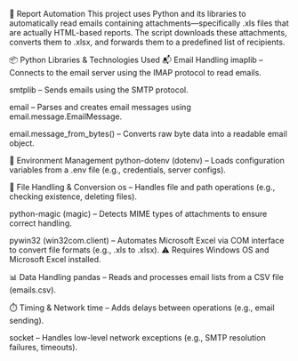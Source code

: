 📩 Report Automation
This project uses Python and its libraries to automatically read emails containing attachments—specifically .xls files that are actually HTML-based reports.
The script downloads these attachments, converts them to .xlsx, and forwards them to a predefined list of recipients.

📦 Python Libraries & Technologies Used
📬 Email Handling
imaplib – Connects to the email server using the IMAP protocol to read emails.

smtplib – Sends emails using the SMTP protocol.

email – Parses and creates email messages using email.message.EmailMessage.

email.message_from_bytes() – Converts raw byte data into a readable email object.

🔐 Environment Management
python-dotenv (dotenv) – Loads configuration variables from a .env file (e.g., credentials, server configs).

📁 File Handling & Conversion
os – Handles file and path operations (e.g., checking existence, deleting files).

python-magic (magic) – Detects MIME types of attachments to ensure correct handling.

pywin32 (win32com.client) – Automates Microsoft Excel via COM interface to convert file formats (e.g., .xls to .xlsx).
⚠️ Requires Windows OS and Microsoft Excel installed.

📊 Data Handling
pandas – Reads and processes email lists from a CSV file (emails.csv).

⏱️ Timing & Network
time – Adds delays between operations (e.g., email sending).

socket – Handles low-level network exceptions (e.g., SMTP resolution failures, timeouts).
